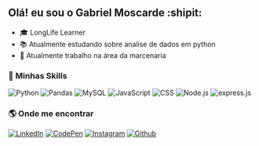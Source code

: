 ## Olá! eu sou o Gabriel Moscarde :shipit:

- 🎓 LongLife Learner
- 📚 Atualmente estudando sobre analise de dados em python
- 🔨 Atualmente trabalho na área da marcenaria

### :rocket: Minhas Skills

![Python](https://img.shields.io/badge/Python-333333?style=flat&logo=python&logoColor=ffdd54)
![Pandas](https://img.shields.io/badge/-Pandas-333333?style=flat&logo=pandas&logoColor=130754)
![MySQL](https://img.shields.io/badge/-MySQL-333333?style=flat&logo=mysql&logoColor=%2361DAFB)
![JavaScript](https://img.shields.io/badge/-JavaScript-333333?style=flat&logo=javascript)
![CSS](https://img.shields.io/badge/-CSS-333333?style=flat&logo=CSS3&logoColor=1572B6)
![Node.js](https://img.shields.io/badge/-Node.js-333333?style=flat&logo=node.js&logoColor=green)
![express.js](https://img.shields.io/badge/-Express.js-333333?style=flat&logo=express&logoColor=%2361DAFB)


### :earth_americas: Onde me encontrar


[![LinkedIn](https://img.shields.io/badge/-LinkedIn-333333?style=flat&logo=linkedin)](https://www.linkedin.com/in/gabrielmoscarde/)
[![CodePen](https://img.shields.io/badge/-Medium-333333?style=flat&logo=medium)](https://moscarde.medium.com/)
[![Instagram](https://img.shields.io/badge/-Instagram-333333?style=flat&logo=instagram)](https://www.instagram.com/gabrielmoscarde/)
[![Github](https://img.shields.io/github/followers/moscarde?style=social)](https://github.com/Moscarde)

